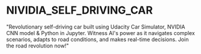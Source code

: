 # NIVIDIA_SELF_DRIVING_CAR
"Revolutionary self-driving car built using Udacity Car Simulator, NVIDIA CNN model &amp; Python in Jupyter. Witness AI's power as it navigates complex scenarios, adapts to road conditions, and makes real-time decisions. Join the road revolution now!" 
